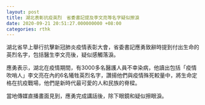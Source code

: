 ```yaml
---
layout: post
title: 湖北表彰抗疫英烈　省委書記提及李文亮等名字疑似擦淚
date: 2020-09-21 20:51:27.000000000 +08:00
categories: rthk
---
```


湖北省早上舉行抗擊新冠肺炎疫情表彰大會，省委書記應勇致辭時提到付出生命的英烈名字，包括醫生李文亮後，疑似感觸落淚。

應勇表示，湖北在疫情期間，有3000多名醫護人員不幸染病，他讀出包括「疫情吹哨人」李文亮在內的6名犧牲英烈名字，讚揚他們與疫情殊死較量中，將生命定格在抗疫戰場，他們是新時代最可愛的人和民族的脊樑。

當地傳媒直播畫面見到，應勇完成講話後，除下眼鏡和疑似擦眼淚。
